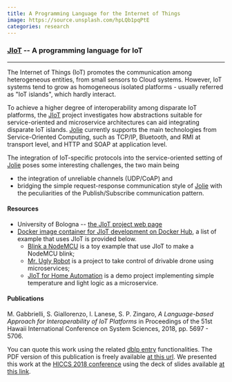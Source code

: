 ```yaml
---
title: A Programming Language for the Internet of Things
image: https://source.unsplash.com/hpLQb1pqPtE
categories: research
---
```


### [J<span class="text-primary">IoT</span>](http://www.cs.unibo.it/projects/jolie/jiot.html) -- A programming language for IoT
---
The Internet of Things (IoT) promotes the communication among heterogeneous entities, from small sensors to Cloud systems. 
However, IoT systems tend to grow as homogeneous isolated platforms - usually referred as "IoT islands", which hardly interact.

To achieve a higher degree of interoperability among disparate IoT platforms, the [J<span class="text-primary">IoT</span>](http://www.cs.unibo.it/projects/jolie/jiot.html) project investigates how abstractions suitable for service-oriented and microservice architectures can aid integrating disparate IoT islands. 
[Jolie](https://www.jolie-lang.org) currently supports the main technologies from Service-Oriented Computing, such as TCP/IP, Bluetooth, and RMI at transport level, and HTTP and SOAP at application level. 

The integration of IoT-specific protocols into the service-oriented setting of [Jolie](https://www.jolie-lang.org) poses some interesting challenges, the two main being 
- the integration of unreliable channels (UDP/CoAP) and 
- bridging the simple request-response communication style of [Jolie](https://www.jolie-lang.org) with the peculiarities of the Publish/Subscribe communication pattern.

#### Resources

- University of Bologna -- [the J<span class="text-primary">IoT</span> project web page](http://www.cs.unibo.it/projects/jolie/jiot.html)
- [Docker image container for J<span class="text-primary">IoT</span> development on Docker Hub](https://hub.docker.com/r/saltgz/jolie), a list of example that uses J<span class="text-primary">IoT</span> is provided below.
  - [Blink a NodeMCU](https://bitbucket.org/spacesresearchgroup/blink-node-mcu/src) is a toy example that use J<span class="text-primary">IoT</span> to make a NodeMCU blink;
  - [Mr. Ugly Robot](https://bitbucket.org/szingaro/moving-robot-with-microservices/src) is a project to
    take control of drivable drone using microservices;
  - [JIoT for Home Automation](https://bitbucket.org/spacesresearchgroup/microservices-for-home-automation/src) is a demo project implementing simple temperature and light logic as a microservice.

#### Publications

[<i class="fa fa-file-pdf-o"></i>](http://hdl.handle.net/10125/50603) [<i class="fa fa-quote-right"></i>](https://dblp.uni-trier.de/rec/bibtex/conf/hicss/GabbrielliGLZ18) [<i class="fa fa-slideshare"></i>](https://www.dropbox.com/s/hbdz22t472xfk30/jolie%2Biot.pdf?dl=0) M. Gabbrielli, S. Giallorenzo, I. Lanese, S. P. Zingaro, _A Language-based Approach for Interoperability of IoT Platforms_ in Proceedings of the 51st Hawaii International Conference on System Sciences, 2018, pp. 5697 - 5706.

You can quote this work using the related [dblp entry](https://dblp.uni-trier.de/pers/hd/z/Zingaro:Stefano_Pio) functionalities.
The PDF version of this publication is freely available [at this url](http://hdl.handle.net/10125/50603).
We presented this work at the [HICCS 2018 conference](http://hicss.org) using the deck of slides available [at this link](https://www.dropbox.com/s/hbdz22t472xfk30/jolie%2Biot.pdf?dl=0).
